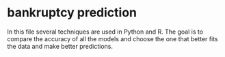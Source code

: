 # bankruptcy prediction

In this file several techniques are used in Python and R. The goal is to compare the accuracy of all the models and choose the one that better fits the data and make better predictions.
